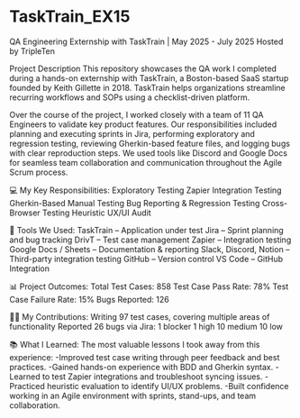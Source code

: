 # TaskTrain_EX15
QA Engineering Externship with TaskTrain | May 2025 - July 2025
Hosted by TripleTen

Project Description
This repository showcases the QA work I completed during a hands-on externship with TaskTrain, a Boston-based SaaS startup founded by Keith Gillette in 2018. TaskTrain helps organizations streamline recurring workflows and SOPs using a checklist-driven platform.

Over the course of the project, I worked closely with a team of 11 QA Engineers to validate key product features. Our responsibilities included planning and executing sprints in Jira, performing exploratory and regression testing, reviewing Gherkin-based feature files, and logging bugs with clear reproduction steps. We used tools like Discord and Google Docs for seamless team collaboration and communication throughout the Agile Scrum process.

💻 My Key Responsibilities:
Exploratory Testing
Zapier Integration Testing
Gherkin-Based Manual Testing
Bug Reporting & Regression Testing
Cross-Browser Testing
Heuristic UX/UI Audit

🧰 Tools We Used:
TaskTrain – Application under test
Jira – Sprint planning and bug tracking
DrivT – Test case management
Zapier – Integration testing
Google Docs / Sheets – Documentation & reporting
Slack, Discord, Notion – Third-party integration testing
GitHub – Version control
VS Code – GitHub Integration

📊 Project Outcomes:
Total Test Cases: 858
Test Case Pass Rate: 78%
Test Case Failure Rate: 15%
Bugs Reported: 126

👩‍💻 My Contributions:
Writing 97 test cases, covering multiple areas of functionality
Reported 26 bugs via Jira:
1 blocker
1 high
10 medium
10 low

📚 What I Learned: 
The most valuable lessons I took away from this experience: 
-Improved test case writing through peer feedback and best practices.
-Gained hands-on experience with BDD and Gherkin syntax.
-Learned to test Zapier integrations and troubleshoot syncing issues.
-Practiced heuristic evaluation to identify UI/UX problems.
-Built confidence working in an Agile environment with sprints, stand-ups, and team collaboration.
